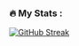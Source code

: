 ### :fire: My Stats :
[![GitHub Streak](https://github-readme-streak-stats.herokuapp.com?user=dmbaev&theme=merko&hide_border=true)](https://git.io/streak-stats)
<!--
**dmbaev/dmbaev** is a ✨ _special_ ✨ repository because its `README.md` (this file) appears on your GitHub profile.

Here are some ideas to get you started:

- 🔭 I’m currently working on ...
- 🌱 I’m currently learning ...
- 👯 I’m looking to collaborate on ...
- 🤔 I’m looking for help with ...
- 💬 Ask me about ...
- 📫 How to reach me: ...
- 😄 Pronouns: ...
- ⚡ Fun fact: ...
-->
